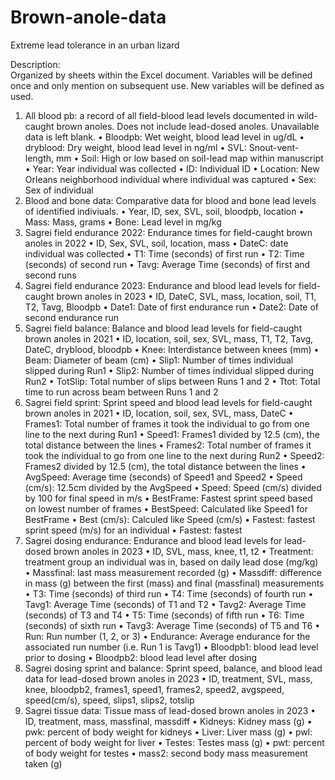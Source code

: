 # Brown-anole-data
Extreme lead tolerance in an urban lizard

Description:  
Organized by sheets within the Excel document. Variables will be defined once and only mention on subsequent use. New variables will be defined as used.

1) All blood pb: a record of all field-blood lead levels documented in wild-caught brown anoles. Does not include lead-dosed anoles. Unavailable data is left blank.
•	Bloodpb: Wet weight, blood lead level in ug/dL
•	dryblood: Dry weight, blood lead level in ng/ml
•	SVL: Snout-vent-length, mm
•	Soil: High or low based on soil-lead map within manuscript
•	Year: Year individual was collected
•	ID: Individual ID
•	Location: New Orleans neighborhood individual where individual was captured
•	Sex: Sex of individual
2) Blood and bone data: Comparative data for blood and bone lead levels of identified indiviuals.
•	Year, ID, sex, SVL, soil, bloodpb, location
•	Mass: Mass, grams
•	Bone: Lead level in mg/kg
3) Sagrei field endurance 2022: Endurance times for field-caught brown anoles in 2022
•	ID, Sex, SVL, soil, location, mass
•	DateC: date individual was collected
•	T1: Time (seconds) of first run
•	T2: Time (seconds) of second run
•	Tavg: Average Time (seconds) of first and second runs
4) Sagrei field endurance 2023: Endurance and blood lead levels for field-caught brown anoles in 2023
•	ID, DateC, SVL, mass, location, soil, T1, T2, Tavg, Bloodpb
•	Date1: Date of first endurance run
•	Date2: Date of second endurance run
5) Sagrei field balance: Balance and blood lead levels for field-caught brown anoles in 2021
•	ID, location, soil, sex, SVL, mass, T1, T2, Tavg, DateC, dryblood, bloodpb
•	Knee: Interdistance between knees (mm)
•	Beam: Diameter of beam (cm)
•	Slip1: Number of times individual slipped during Run1
•	Slip2: Number of times individual slipped during Run2
•	TotSlip: Total number of slips between Runs 1 and 2
•	Ttot: Total time to run across beam between Runs 1 and 2
6) Sagrei field sprint: Sprint speed and blood lead levels for field-caught brown anoles in 2021
•	ID, location, soil, sex, SVL, mass, DateC
•	Frames1: Total number of frames it took the individual to go from one line to the next during Run1
•	Speed1: Frames1 divided by 12.5 (cm), the total distance between the lines
•	Frames2: Total number of frames it took the individual to go from one line to the next during Run2
•	Speed2: Frames2 divided by 12.5 (cm), the total distance between the lines
•	AvgSpeed: Average time (seconds) of Speed1 and Speed2
•	Speed (cm/s): 12.5cm divided by the AvgSpeed
•	Speed: Speed (cm/s) divided by 100 for final speed in m/s
•	BestFrame: Fastest sprint speed based on lowest number of frames
•	BestSpeed: Calculated like Speed1 for BestFrame
•	Best (cm/s): Calculed like Speed (cm/s)
•	Fastest: fastest sprint speed (m/s) for an individual
•	Fastest: fastest 
7) Sagrei dosing endurance: Endurance and blood lead levels for lead-dosed brown anoles in 2023
•	ID, SVL, mass, knee, t1, t2
•	Treatment: treatment group an individual was in, based on daily lead dose (mg/kg)
•	Massfinal: last mass measurement recorded (g)
•	Massdiff: difference in mass (g) between the first (mass) and final (massfinal) measurements
•	T3: Time (seconds) of third run
•	T4: Time (seconds) of fourth run
•	Tavg1: Average Time (seconds) of T1 and T2
•	Tavg2: Average Time (seconds) of T3 and T4
•	T5: Time (seconds) of fifth run
•	T6: Time (seconds) of sixth run
•	Tavg3: Average Time (seconds) of T5 and T6
•	Run: Run number (1, 2, or 3)
•	Endurance: Average endurance for the associated run number (i.e. Run 1 is Tavg1)
•	Bloodpb1: blood lead level prior to dosing
•	Bloodpb2: blood lead level after dosing
8) Sagrei dosing sprint and balance: Sprint speed, balance, and blood lead data for lead-dosed brown anoles in 2023
•	ID, treatment, SVL, mass, knee, bloodpb2, frames1, speed1, frames2, speed2, avgspeed, speed(cm/s), speed, slips1, slips2, totslip
9) Sagrei tissue data: Tissue mass of lead-dosed brown anoles in 2023
•	ID, treatment, mass, massfinal, massdiff
•	Kidneys: Kidney mass (g)
•	pwk: percent of body weight for kidneys
•	Liver: Liver mass (g)
•	pwl: percent of body weight for liver
•	Testes: Testes mass (g)
•	pwt: percent of body weight for testes
•	mass2: second body mass measurement taken (g)
